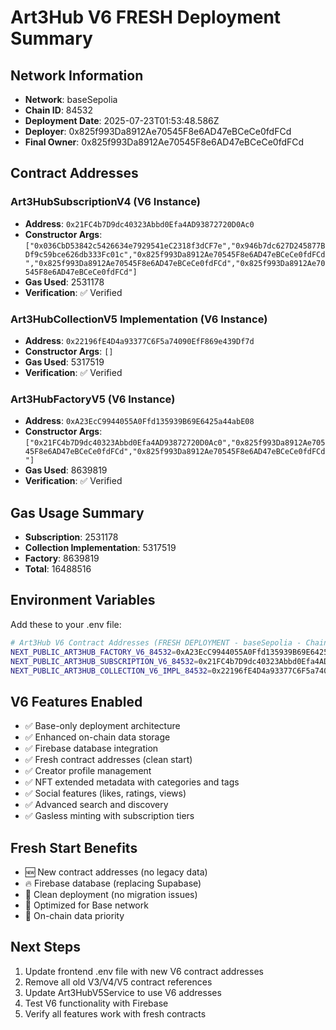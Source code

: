 
# Art3Hub V6 FRESH Deployment Summary

## Network Information
- **Network**: baseSepolia
- **Chain ID**: 84532
- **Deployment Date**: 2025-07-23T01:53:48.586Z
- **Deployer**: 0x825f993Da8912Ae70545F8e6AD47eBCeCe0fdFCd
- **Final Owner**: 0x825f993Da8912Ae70545F8e6AD47eBCeCe0fdFCd

## Contract Addresses

### Art3HubSubscriptionV4 (V6 Instance)
- **Address**: `0x21FC4b7D9dc40323Abbd0Efa4AD93872720D0Ac0`
- **Constructor Args**: `["0x036CbD53842c5426634e7929541eC2318f3dCF7e","0x946b7dc627D245877BDf9c59bce626db333Fc01c","0x825f993Da8912Ae70545F8e6AD47eBCeCe0fdFCd","0x825f993Da8912Ae70545F8e6AD47eBCeCe0fdFCd","0x825f993Da8912Ae70545F8e6AD47eBCeCe0fdFCd"]`
- **Gas Used**: 2531178
- **Verification**: ✅ Verified

### Art3HubCollectionV5 Implementation (V6 Instance)
- **Address**: `0x22196fE4D4a93377C6F5a74090EfF869e439Df7d`
- **Constructor Args**: `[]`
- **Gas Used**: 5317519
- **Verification**: ✅ Verified

### Art3HubFactoryV5 (V6 Instance)
- **Address**: `0xA23EcC9944055A0Ffd135939B69E6425a44abE08`
- **Constructor Args**: `["0x21FC4b7D9dc40323Abbd0Efa4AD93872720D0Ac0","0x825f993Da8912Ae70545F8e6AD47eBCeCe0fdFCd","0x825f993Da8912Ae70545F8e6AD47eBCeCe0fdFCd"]`
- **Gas Used**: 8639819
- **Verification**: ✅ Verified

## Gas Usage Summary
- **Subscription**: 2531178
- **Collection Implementation**: 5317519
- **Factory**: 8639819
- **Total**: 16488516

## Environment Variables

Add these to your .env file:

```bash
# Art3Hub V6 Contract Addresses (FRESH DEPLOYMENT - baseSepolia - Chain ID: 84532)
NEXT_PUBLIC_ART3HUB_FACTORY_V6_84532=0xA23EcC9944055A0Ffd135939B69E6425a44abE08
NEXT_PUBLIC_ART3HUB_SUBSCRIPTION_V6_84532=0x21FC4b7D9dc40323Abbd0Efa4AD93872720D0Ac0
NEXT_PUBLIC_ART3HUB_COLLECTION_V6_IMPL_84532=0x22196fE4D4a93377C6F5a74090EfF869e439Df7d
```

## V6 Features Enabled
- ✅ Base-only deployment architecture
- ✅ Enhanced on-chain data storage
- ✅ Firebase database integration
- ✅ Fresh contract addresses (clean start)
- ✅ Creator profile management
- ✅ NFT extended metadata with categories and tags
- ✅ Social features (likes, ratings, views)
- ✅ Advanced search and discovery
- ✅ Gasless minting with subscription tiers

## Fresh Start Benefits
- 🆕 New contract addresses (no legacy data)
- 🔥 Firebase database (replacing Supabase)
- 🧹 Clean deployment (no migration issues)
- 🚀 Optimized for Base network
- 💾 On-chain data priority

## Next Steps
1. Update frontend .env file with new V6 contract addresses
2. Remove all old V3/V4/V5 contract references
3. Update Art3HubV5Service to use V6 addresses
4. Test V6 functionality with Firebase
5. Verify all features work with fresh contracts

